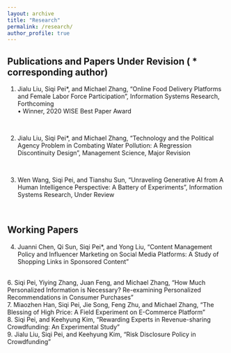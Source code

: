 ```yaml
---
layout: archive
title: "Research"
permalink: /research/
author_profile: true
---
```


## Publications and Papers Under Revision ( * corresponding author)

1. Jialu Liu, Siqi Pei*, and Michael Zhang, “Online Food Delivery Platforms and Female Labor Force Participation”, Information Systems Research, Forthcoming   
  •  Winner, 2020 WISE Best Paper Award  
<br>  

2. Jialu Liu, Siqi Pei*, and Michael Zhang, “Technology and the Political Agency Problem in Combating Water Pollution: A Regression Discontinuity Design”, Management Science, Major Revision
<br> 

3. Wen Wang, Siqi Pei, and Tianshu Sun, “Unraveling Generative AI from A Human Intelligence Perspective: A Battery of Experiments”, Information Systems Research, Under Review
<br>

## Working Papers
4. Juanni Chen, Qi Sun, Siqi Pei*, and Yong Liu, “Content Management Policy and Influencer Marketing on Social Media Platforms: A Study of Shopping Links in Sponsored Content”  
<br>  
6. Siqi Pei, Yiying Zhang, Juan Feng, and Michael Zhang, “How Much Personalized Information is Necessary? Re-examining Personalized Recommendations in Consumer Purchases”  
<br>  
7. Miaozhen Han, Siqi Pei, Jie Song, Feng Zhu, and Michael Zhang,  “The Blessing of High Price: A Field Experiment on E-Commerce Platform”  
<br>  
8. Siqi Pei,  and Keehyung Kim, “Rewarding Experts in Revenue-sharing Crowdfunding: An Experimental Study”  
<br>  
9. Jialu Liu, Siqi Pei,  and Keehyung Kim, “Risk Disclosure Policy in Crowdfunding”  
<br>  


